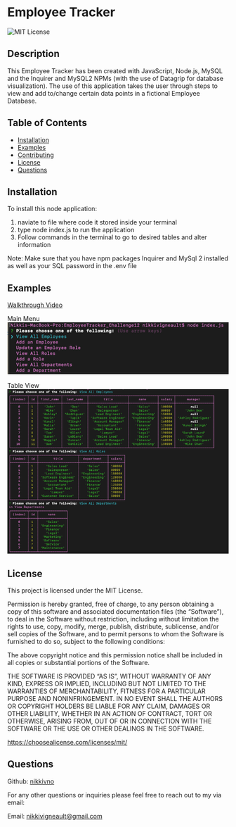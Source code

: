 # Employee Tracker

![MIT License](https://img.shields.io/badge/License-MIT-yellow.svg)

## Description

This Employee Tracker has been created with JavaScript, Node.js, MySQL and the Inquirer and MySQL2 NPMs (with the use of Datagrip for database visualization). The use of this application takes the user through steps to view and add to/change certain data points in a fictional Employee Database.


## Table of Contents
- [Installation](#installation)
- [Examples](#examples)
- [Contributing](#contributing)
- [License](#license)
- [Questions](#questions)


## Installation <a id='installation'></a>

To install this node application:
1. naviate to file where code it stored inside your terminal
2. type node index.js to run the application
3. Follow commands in the terminal to go to desired tables and alter information

Note: Make sure that you have npm packages Inquirer and MySql 2 installed as well as your SQL password in the .env file 

## Examples <a id='examples'></a>

[Walkthrough Video](https://drive.google.com/file/d/1DaBz8NyNZOoOMHxuAP1A0UgR-uqsXKD5/view?usp=sharing)

Main Menu
![Main Menu](/assets/images/menu.png)

Table View
![Tables](/assets/images/tables.png)

## License <a id='license'></a>
This project is licensed under the MIT License.

Permission is hereby granted, free of charge, to any person obtaining a copy of this software and associated documentation files (the “Software”), to deal in the Software without restriction, including without limitation the rights to use, copy, modify, merge, publish, distribute, sublicense, and/or sell copies of the Software, and to permit persons to whom the Software is furnished to do so, subject to the following conditions: 

The above copyright notice and this permission notice shall be included in all copies or substantial portions of the Software. 

THE SOFTWARE IS PROVIDED “AS IS”, WITHOUT WARRANTY OF ANY KIND, EXPRESS OR IMPLIED, INCLUDING BUT NOT LIMITED TO THE WARRANTIES OF MERCHANTABILITY, FITNESS FOR A PARTICULAR PURPOSE AND NONINFRINGEMENT. IN NO EVENT SHALL THE AUTHORS OR COPYRIGHT HOLDERS BE LIABLE FOR ANY CLAIM, DAMAGES OR OTHER LIABILITY, WHETHER IN AN ACTION OF CONTRACT, TORT OR OTHERWISE, ARISING FROM, OUT OF OR IN CONNECTION WITH THE SOFTWARE OR THE USE OR OTHER DEALINGS IN THE SOFTWARE.

https://choosealicense.com/licenses/mit/

## Questions <a id='questions'></a>


Github: [nikkivno](https://github.com/nikkivno) 

For any other questions or inquiries please feel free to reach out to my via email:

Email: nikkivigneault@gmail.com

